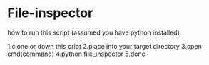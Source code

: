 # File-inspector

how to run this script
(assumed you have python installed)

1.clone or down this cript
2.place into your target directory
3.open cmd(command)
4.python file_inspector
5.done
